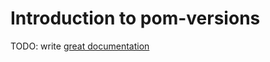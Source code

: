 # Introduction to pom-versions

TODO: write [great documentation](http://jacobian.org/writing/what-to-write/)
